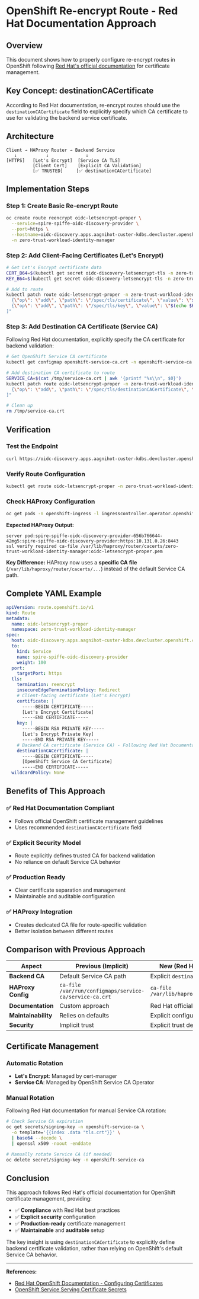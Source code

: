 # OpenShift Re-encrypt Route - Red Hat Documentation Approach

## Overview

This document shows how to properly configure re-encrypt routes in OpenShift following [Red Hat's official documentation](https://docs.redhat.com/en/documentation/openshift_container_platform/4.11/html/security_and_compliance/configuring-certificates#replacing-default-ingress) for certificate management.

## Key Concept: destinationCACertificate

According to Red Hat documentation, re-encrypt routes should use the `destinationCACertificate` field to explicitly specify which CA certificate to use for validating the backend service certificate.

## Architecture

```
Client → HAProxy Router → Backend Service
   ↓           ↓              ↓
[HTTPS]   [Let's Encrypt]  [Service CA TLS]
          [Client Cert]    [Explicit CA Validation]
          [✅ TRUSTED]     [✅ destinationCACertificate]
```

## Implementation Steps

### Step 1: Create Basic Re-encrypt Route

```bash
oc create route reencrypt oidc-letsencrypt-proper \
  --service=spire-spiffe-oidc-discovery-provider \
  --port=https \
  --hostname=oidc-discovery.apps.aagnihot-custer-kdbs.devcluster.openshift.com \
  -n zero-trust-workload-identity-manager
```

### Step 2: Add Client-Facing Certificates (Let's Encrypt)

```bash
# Get Let's Encrypt certificate data
CERT_B64=$(kubectl get secret oidc-discovery-letsencrypt-tls -n zero-trust-workload-identity-manager -o jsonpath='{.data.tls\.crt}')
KEY_B64=$(kubectl get secret oidc-discovery-letsencrypt-tls -n zero-trust-workload-identity-manager -o jsonpath='{.data.tls\.key}')

# Add to route
kubectl patch route oidc-letsencrypt-proper -n zero-trust-workload-identity-manager --type='json' -p="[
  {\"op\": \"add\", \"path\": \"/spec/tls/certificate\", \"value\": \"$(echo $CERT_B64 | base64 -d | awk '{printf "%s\\n", $0}')\"},
  {\"op\": \"add\", \"path\": \"/spec/tls/key\", \"value\": \"$(echo $KEY_B64 | base64 -d | awk '{printf "%s\\n", $0}')\"}
]"
```

### Step 3: Add Destination CA Certificate (Service CA)

Following Red Hat documentation, explicitly specify the CA certificate for backend validation:

```bash
# Get OpenShift Service CA certificate
kubectl get configmap openshift-service-ca.crt -n openshift-service-ca -o jsonpath='{.data.service-ca\.crt}' > /tmp/service-ca.crt

# Add destination CA certificate to route
SERVICE_CA=$(cat /tmp/service-ca.crt | awk '{printf "%s\\n", $0}')
kubectl patch route oidc-letsencrypt-proper -n zero-trust-workload-identity-manager --type='json' -p="[
  {\"op\": \"add\", \"path\": \"/spec/tls/destinationCACertificate\", \"value\": \"$SERVICE_CA\"}
]"

# Clean up
rm /tmp/service-ca.crt
```

## Verification

### Test the Endpoint
```bash
curl https://oidc-discovery.apps.aagnihot-custer-kdbs.devcluster.openshift.com/.well-known/openid-configuration
```

### Verify Route Configuration
```bash
kubectl get route oidc-letsencrypt-proper -n zero-trust-workload-identity-manager -o yaml | grep -A 5 -B 5 "destinationCACertificate"
```

### Check HAProxy Configuration
```bash
oc get pods -n openshift-ingress -l ingresscontroller.operator.openshift.io/deployment-ingresscontroller=default -o name | head -1 | xargs -I {} oc exec {} -n openshift-ingress -- grep -A 5 -B 5 "oidc-letsencrypt-proper" /var/lib/haproxy/conf/haproxy.config
```

**Expected HAProxy Output:**
```
server pod:spire-spiffe-oidc-discovery-provider-656b766644-42mg5:spire-spiffe-oidc-discovery-provider:https:10.131.0.26:8443 
ssl verify required ca-file /var/lib/haproxy/router/cacerts/zero-trust-workload-identity-manager:oidc-letsencrypt-proper.pem
```

**Key Difference:** HAProxy now uses a **specific CA file** (`/var/lib/haproxy/router/cacerts/...`) instead of the default Service CA path.

## Complete YAML Example

```yaml
apiVersion: route.openshift.io/v1
kind: Route
metadata:
  name: oidc-letsencrypt-proper
  namespace: zero-trust-workload-identity-manager
spec:
  host: oidc-discovery.apps.aagnihot-custer-kdbs.devcluster.openshift.com
  to:
    kind: Service
    name: spire-spiffe-oidc-discovery-provider
    weight: 100
  port:
    targetPort: https
  tls:
    termination: reencrypt
    insecureEdgeTerminationPolicy: Redirect
    # Client-facing certificate (Let's Encrypt)
    certificate: |
      -----BEGIN CERTIFICATE-----
      [Let's Encrypt Certificate]
      -----END CERTIFICATE-----
    key: |
      -----BEGIN RSA PRIVATE KEY-----
      [Let's Encrypt Private Key]
      -----END RSA PRIVATE KEY-----
    # Backend CA certificate (Service CA) - Following Red Hat Documentation
    destinationCACertificate: |
      -----BEGIN CERTIFICATE-----
      [OpenShift Service CA Certificate]
      -----END CERTIFICATE-----
  wildcardPolicy: None
```

## Benefits of This Approach

### ✅ **Red Hat Documentation Compliant**
- Follows official OpenShift certificate management guidelines
- Uses recommended `destinationCACertificate` field

### ✅ **Explicit Security Model**
- Route explicitly defines trusted CA for backend validation
- No reliance on default Service CA behavior

### ✅ **Production Ready**
- Clear certificate separation and management
- Maintainable and auditable configuration

### ✅ **HAProxy Integration**
- Creates dedicated CA file for route-specific validation
- Better isolation between different routes

## Comparison with Previous Approach

| Aspect | Previous (Implicit) | New (Red Hat Documentation) |
|--------|-------------------|---------------------------|
| **Backend CA** | Default Service CA path | Explicit `destinationCACertificate` |
| **HAProxy Config** | `ca-file /var/run/configmaps/service-ca/service-ca.crt` | `ca-file /var/lib/haproxy/router/cacerts/...` |
| **Documentation** | Custom approach | Red Hat official guidance |
| **Maintainability** | Relies on defaults | Explicit configuration |
| **Security** | Implicit trust | Explicit trust definition |

## Certificate Management

### Automatic Rotation
- **Let's Encrypt**: Managed by cert-manager
- **Service CA**: Managed by OpenShift Service CA Operator

### Manual Rotation
Following Red Hat documentation for manual Service CA rotation:

```bash
# Check Service CA expiration
oc get secrets/signing-key -n openshift-service-ca \
  -o template='{{index .data "tls.crt"}}' \
  | base64 --decode \
  | openssl x509 -noout -enddate

# Manually rotate Service CA (if needed)
oc delete secret/signing-key -n openshift-service-ca
```

## Conclusion

This approach follows Red Hat's official documentation for OpenShift certificate management, providing:

- ✅ **Compliance** with Red Hat best practices
- ✅ **Explicit security** configuration
- ✅ **Production-ready** certificate management
- ✅ **Maintainable** and **auditable** setup

The key insight is using `destinationCACertificate` to explicitly define backend certificate validation, rather than relying on OpenShift's default Service CA behavior.

---

**References:**
- [Red Hat OpenShift Documentation - Configuring Certificates](https://docs.redhat.com/en/documentation/openshift_container_platform/4.11/html/security_and_compliance/configuring-certificates#replacing-default-ingress)
- [OpenShift Service Serving Certificate Secrets](https://docs.redhat.com/en/documentation/openshift_container_platform/4.11/html/security_and_compliance/configuring-certificates#add-service-serving) 